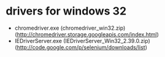 drivers for windows 32
===============================

* chromedriver.exe (chromedriver_win32.zip) (http://chromedriver.storage.googleapis.com/index.html)
* IEDriverServer.exe (IEDriverServer_Win32_2.39.0.zip) (http://code.google.com/p/selenium/downloads/list)